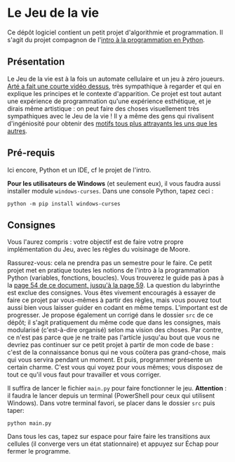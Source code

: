 # Le Jeu de la vie
Ce dépôt logiciel contient un petit projet d'algorithmie et programmation. Il s'agit du projet compagnon de l'[intro à la programmation en Python](https://github.com/mpalenciaolivar/Intro-au-Python).

## Présentation
Le Jeu de la vie est à la fois un automate cellulaire et un jeu à zéro joueurs.
[Arté a fait une courte vidéo dessus](https://youtu.be/gKgAaZ7a5Bs), très
sympathique à regarder et qui en explique les principes et le contexte
d'apparition. Ce projet est tout autant une expérience de programmation qu'une
expérience esthétique, et je dirais même artistique : on peut faire des choses visuellement
très sympathiques avec le Jeu de la vie ! Il y a même des gens qui rivalisent
d'ingéniosité pour obtenir des [motifs tous plus attrayants les uns que les autres](https://youtu.be/C2vgICfQawE).

## Pré-requis
Ici encore, Python et un IDE, cf le projet de l'intro. 

**Pour les utilisateurs de Windows** (et seulement eux), il vous faudra aussi installer module `windows-curses`. Dans une console Python, tapez ceci :

```
python -m pip install windows-curses
```

## Consignes
Vous l'aurez compris : votre objectif est de faire votre propre implémentation du Jeu, avec les règles du voisinage de Moore.

Rassurez-vous: cela ne prendra pas un semestre pour le faire. Ce petit projet met en pratique toutes les notions de l'intro à la programmation Python (variables, fonctions, boucles). Vous trouverez le
guide pas à pas à la [page 54 de ce document, jusqu'à la page 59](https://funambule.org/lectures/linux-magazines/GNU_Linux_Magazine_n171___Rendez_vos_programmes_vivants_avec_les_algorithmes_genetiques___ed1_v1.pdf). La question du labyrinthe est exclue des consignes. Vous êtes vivement encouragés à essayer de faire ce projet par vous-mêmes à partir des règles, mais vous pouvez tout aussi bien vous laisser guider en codant en même temps. L'important est de progresser. Je propose également un corrigé dans le dossier `src` de ce dépôt; il s'agit pratiquement du même code que dans les consignes, mais modularisé (c'est-à-dire organisé) selon ma vision des choses. Par contre, ce n'est pas parce que je ne traite pas l'article jusqu'au bout que vous ne devriez pas continuer sur ce petit projet à partir de mon code de base : c'est de la connaissance bonus qui ne vous coûtera pas grand-chose, mais qui vous servira pendant un moment. Et puis, programmer présente un certain charme. C'est vous qui voyez pour vous mêmes; vous disposez de tout ce qu'il vous faut pour travailler et vous corriger.

Il suffira de lancer le fichier `main.py` pour faire fonctionner le jeu. **Attention** : il faudra le lancer depuis un terminal (PowerShell pour ceux qui utilisent Windows). Dans votre terminal favori, se placer dans le dossier `src` puis taper:

```
python main.py
```

Dans tous les cas, tapez sur espace pour faire faire les transitions aux cellules (il converge vers un état stationnaire) et appuyez sur Échap pour fermer le programme.
